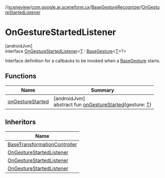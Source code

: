 //[sceneview](../../../../index.md)/[com.google.ar.sceneform.ux](../../index.md)/[BaseGestureRecognizer](../index.md)/[OnGestureStartedListener](index.md)

# OnGestureStartedListener

[androidJvm]\
interface [OnGestureStartedListener](index.md)&lt;[T](index.md) : [BaseGesture](../../-base-gesture/index.md)&lt;[T](../../../com.google.ar.sceneform.collision/-collision-system/raycast-all.md)&gt;?&gt;

Interface definition for a callbacks to be invoked when a [BaseGesture](../../-base-gesture/index.md) starts.

## Functions

| Name | Summary |
|---|---|
| [onGestureStarted](on-gesture-started.md) | [androidJvm]<br>abstract fun [onGestureStarted](on-gesture-started.md)(gesture: [T](../../../com.google.ar.sceneform.collision/-collision-system/raycast-all.md)) |

## Inheritors

| Name |
|---|
| [BaseTransformationController](../../-base-transformation-controller/index.md) |
| [OnGestureStartedListener](../../-drag-gesture-recognizer/-on-gesture-started-listener/index.md) |
| [OnGestureStartedListener](../../-pinch-gesture-recognizer/-on-gesture-started-listener/index.md) |
| [OnGestureStartedListener](../../-twist-gesture-recognizer/-on-gesture-started-listener/index.md) |
